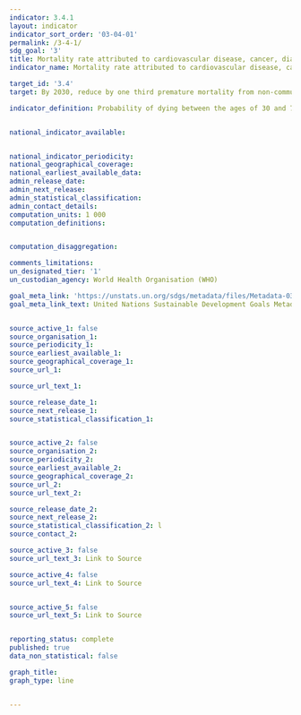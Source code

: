 ```yaml
---
indicator: 3.4.1
layout: indicator
indicator_sort_order: '03-04-01'
permalink: /3-4-1/
sdg_goal: '3'
title: Mortality rate attributed to cardiovascular disease, cancer, diabetes or chronic respiratory disease
indicator_name: Mortality rate attributed to cardiovascular disease, cancer, diabetes or chronic respiratory disease

target_id: '3.4'
target: By 2030, reduce by one third premature mortality from non-communicable diseases through prevention and treatment and promote mental health and well-being

indicator_definition: Probability of dying between the ages of 30 and 70 years from  as the per cent of 30-year-old-people who would die before their 70th birthday from cardiovascular disease, cancer, diabetes, or chronic respiratory disease, assuming that s/he would experience current mortality rates at every age and s/he would not die from any other cause of death.


national_indicator_available:


national_indicator_periodicity:
national_geographical_coverage:
national_earliest_available_data:
admin_release_date:
admin_next_release:
admin_statistical_classification:
admin_contact_details:
computation_units: 1 000
computation_definitions:


computation_disaggregation:

comments_limitations:
un_designated_tier: '1'
un_custodian_agency: World Health Organisation (WHO)

goal_meta_link: 'https://unstats.un.org/sdgs/metadata/files/Metadata-03-04-01.pdf'
goal_meta_link_text: United Nations Sustainable Development Goals Metadata


source_active_1: false
source_organisation_1:
source_periodicity_1:
source_earliest_available_1:
source_geographical_coverage_1:
source_url_1:

source_url_text_1:

source_release_date_1:
source_next_release_1:
source_statistical_classification_1:


source_active_2: false
source_organisation_2:
source_periodicity_2:
source_earliest_available_2:
source_geographical_coverage_2:
source_url_2:
source_url_text_2:

source_release_date_2:
source_next_release_2:
source_statistical_classification_2: l
source_contact_2:

source_active_3: false
source_url_text_3: Link to Source

source_active_4: false
source_url_text_4: Link to Source


source_active_5: false
source_url_text_5: Link to Source


reporting_status: complete
published: true
data_non_statistical: false

graph_title:
graph_type: line


---
```

